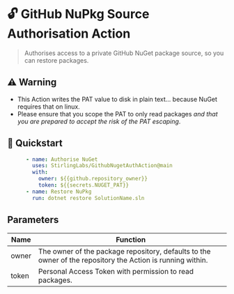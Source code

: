 # 🔓 GitHub NuPkg Source Authorisation Action

> Authorises access to a private GitHub NuGet package source, so you can restore packages.

## ⚠️ Warning

- This Action writes the PAT value to disk in plain text... because NuGet requires that on linux.
- Please ensure that you scope the PAT to only read packages *and that you are prepared to accept the risk of the PAT escaping*.

## 🚀 Quickstart

```yaml
      - name: Authorise NuGet
        uses: StirlingLabs/GithubNugetAuthAction@main
        with:
          owner: ${{github.repository_owner}}
          token: ${{secrets.NUGET_PAT}}
      - name: Restore NuPkg
        run: dotnet restore SolutionName.sln
```

## Parameters

|Name|Function|
|-|-|
|owner|The owner of the package repository, defaults to the owner of the repository the Action is running within.|
|token|Personal Access Token with permission to read packages.|
